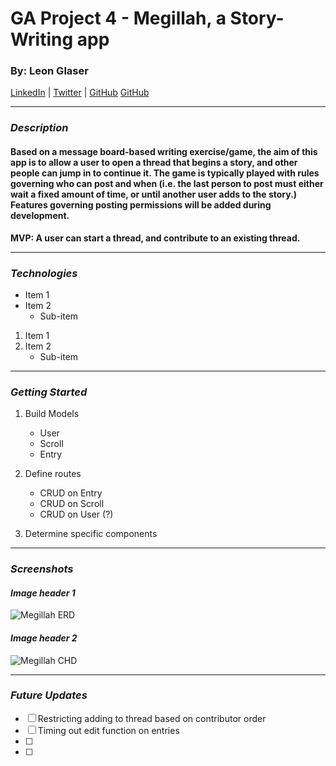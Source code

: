 # GA Project 4 - Megillah, a Story-Writing app

### By: Leon Glaser
[LinkedIn](https://www.linkedin.com/in/leon-glaser-02645322/) | 
[Twitter](https://twitter.com/sirescapist) |
[GitHub](https://github.com/lnglaser)
[GitHub](https://github.com/lnglaser)
***
### ***Description***

#### **Based on a message board-based writing exercise/game, the aim of this app is to allow a user to open a thread that begins a story, and other people can jump in to continue it. The game is typically played with rules governing who can post and when (i.e. the last person to post must either wait a fixed amount of time, or until another user adds to the story.) Features governing posting permissions will be added during development.**

**MVP: A user can start a thread, and contribute to an existing thread.**


***
### ***Technologies***
* Item 1
* Item 2
    * Sub-item

1. Item 1
2. Item 2
    * Sub-item

***
### ***Getting Started***
1. Build Models
    * User
    * Scroll
    * Entry

2. Define routes
    * CRUD on Entry
    * CRUD on Scroll
    * CRUD on User (?)

3. Determine specific components
***
### ***Screenshots***

#### ***Image header 1***
![Megillah ERD](https://drive.google.com/file/d/1Ts-Lg6QO3RV4z6ymbBh-KzlRY3j3qdXp/view?usp=sharing)

#### ***Image header 2***
![Megillah CHD](https://drive.google.com/file/d/1m2FWitOL_njAoRzTOseJAOuTFeMazorm/view?usp=sharing)
***
### ***Future Updates***
- [ ] Restricting adding to thread based on contributor order
- [ ] Timing out edit function on entries
- [ ] 
- [ ] 